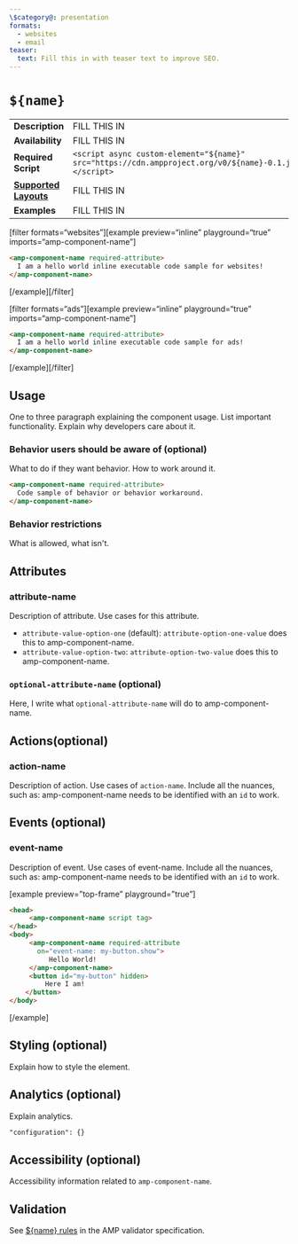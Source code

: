 ```yaml
---
\$category@: presentation
formats:
  - websites
  - email
teaser:
  text: Fill this in with teaser text to improve SEO.
---
```


<!--
  All documentation starts with frontmatter. Front matter organizes documentation on amp.dev
  and improves SEO.
  * Include the relevant category(ies): ads-analytics, dynamic-content, layout, media, presentation, social, personalization
  * List applicable format(s): websites, ads, stories, email
  * Remove this comment!
-->

<!--
Copyright ${year} The AMP HTML Authors. All Rights Reserved.

Licensed under the Apache License, Version 2.0 (the "License");
you may not use this file except in compliance with the License.
You may obtain a copy of the License at

      http://www.apache.org/licenses/LICENSE-2.0

Unless required by applicable law or agreed to in writing, software
distributed under the License is distributed on an "AS-IS" BASIS,
WITHOUT WARRANTIES OR CONDITIONS OF ANY KIND, either express or implied.
See the License for the specific language governing permissions and
limitations under the License.
-->

# `${name}`

<table>
  <tr>
    <td width="40%"><strong>Description</strong></td>
    <td>FILL THIS IN</td>
  </tr>
  <tr>
    <td width="40%"><strong>Availability</strong></td>
    <td>FILL THIS IN</td>
  </tr>
  <tr>
    <td width="40%"><strong>Required Script</strong></td>
    <td><code>&lt;script async custom-element="${name}" src="https://cdn.ampproject.org/v0/${name}-0.1.js">&lt;/script></code></td>
  </tr>
  <tr>
    <td class="col-fourty"><strong><a href="https://amp.dev/documentation/guides-and-tutorials/develop/style_and_layout/control_layout">Supported Layouts</a></strong></td>
    <td>FILL THIS IN</td>
  </tr>
  <tr>
    <td width="40%"><strong>Examples</strong></td>
    <td>FILL THIS IN</td>
  </tr>
</table>

<!--
  If the component is relevant for more than one format and operates differently between these
  formats, include and filter multiple content blocks and code samples.
-->

[filter formats=“websites”][example preview=“inline” playground=“true” imports=“amp-component-name”]

```html
<amp-component-name required-attribute>
  I am a hello world inline executable code sample for websites!
</amp-component-name>
```

[/example][/filter]

<!--
  * [Read more about filtering sections](https://amp.dev/documentation/guides-and-tutorials/contribute/contribute-documentation/formatting/?format=websites#filtering-sections)
  * [Read more about executable code samples](https://amp.dev/documentation/guides-and-tutorials/contribute/contribute-documentation/formatting/?format=websites#preview-code-samples)
 -->

[filter formats=“ads”][example preview=“inline” playground=“true” imports=“amp-component-name”]

```html
<amp-component-name required-attribute>
  I am a hello world inline executable code sample for ads!
</amp-component-name>
```

[/example][/filter]

## Usage

One to three paragraph explaining the component usage. List important functionality. Explain why developers care about it.

### Behavior users should be aware of (optional)

What to do if they want behavior. How to work around it.

```html
<amp-component-name required-attribute>
  Code sample of behavior or behavior workaround.
</amp-component-name>
```

### Behavior restrictions

What is allowed, what isn't.

## Attributes

### attribute-name

Description of attribute. Use cases for this attribute.

- `attribute-value-option-one` (default): `attribute-option-one-value` does this to amp-component-name.
- `attribute-value-option-two`: `attribute-option-two-value` does this to amp-component-name.

### `optional-attribute-name` (optional)

Here, I write what `optional-attribute-name` will do to amp-component-name.

## Actions(optional)

### action-name

Description of action. Use cases of `action-name`. Include all the nuances, such as: amp-component-name needs to be identified with an `id` to work.

## Events (optional)

### event-name

Description of event. Use cases of event-name. Include all the nuances, such as: amp-component-name needs to be identified with an `id` to work.

[example preview=”top-frame” playground=”true”]

```html
<head>
     <amp-component-name script tag>
</head>
<body>
     <amp-component-name required-attribute
       on="event-name: my-button.show">
          Hello World!
     </amp-component-name>
     <button id="my-button" hidden>
         Here I am!
    </button>
</body>
```

[/example]

## Styling (optional)

Explain how to style the element.

## Analytics (optional)

Explain analytics.

```html
"configuration": {}
```

## Accessibility (optional)

Accessibility information related to `amp-component-name`.

## Validation

See [\${name} rules](https://github.com/ampproject/amphtml/blob/master/extensions/${name}/validator-${name}.protoascii) in the AMP validator specification.
